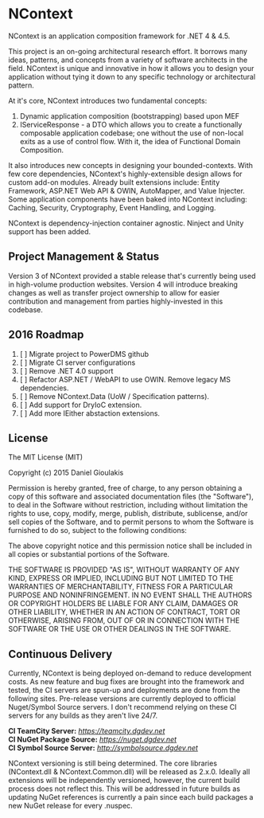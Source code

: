 NContext
========
NContext is an application composition framework for .NET 4 & 4.5.

This project is an on-going architectural research effort. It borrows many
ideas, patterns, and concepts from a variety of software architects in the
field. NContext is unique and innovative in how it allows you to design your
application without tying it down to any specific technology or architectural
pattern.

At it's core, NContext introduces two fundamental concepts: 
  1. Dynamic application composition (bootstrapping) based upon MEF  
  2. IServiceResponse - a DTO which allows you to create a functionally composable application codebase; one without the use of non-local exits as a use of control flow. With it, the idea of Functional Domain Composition.

It also introduces new concepts in designing your bounded-contexts. With few
core dependencies, NContext's highly-extensible design allows for custom add-on
modules. Already built extensions include: Entity Framework, ASP.NET Web API & 
OWIN, AutoMapper, and Value Injecter. Some application components have 
been baked into NContext including: Caching, Security, Cryptography, Event Handling, 
and Logging.

NContext is dependency-injection container agnostic. Ninject and Unity support
has been added.

Project Management & Status
---------------------------
Version 3 of NContext provided a stable release that's currently being used in 
high-volume production websites.  Version 4 will introduce breaking changes as 
well as transfer project ownership to allow for easier contribution and management 
from parties highly-invested in this codebase.

2016 Roadmap
------------
  1. [ ] Migrate project to PowerDMS github
  2. [ ] Migrate CI server configurations
  3. [ ] Remove .NET 4.0 support
  4. [ ] Refactor ASP.NET / WebAPI to use OWIN. Remove legacy MS dependencies.
  5. [ ] Remove NContext.Data (UoW / Specification patterns).
  6. [ ] Add support for DryIoC extension.
  7. [ ] Add more IEither abstaction extensions.

License
-------
The MIT License (MIT)

Copyright (c) 2015 Daniel Gioulakis

Permission is hereby granted, free of charge, to any person obtaining a copy
of this software and associated documentation files (the "Software"), to deal
in the Software without restriction, including without limitation the rights
to use, copy, modify, merge, publish, distribute, sublicense, and/or sell
copies of the Software, and to permit persons to whom the Software is
furnished to do so, subject to the following conditions:

The above copyright notice and this permission notice shall be included in
all copies or substantial portions of the Software.

THE SOFTWARE IS PROVIDED "AS IS", WITHOUT WARRANTY OF ANY KIND, EXPRESS OR
IMPLIED, INCLUDING BUT NOT LIMITED TO THE WARRANTIES OF MERCHANTABILITY,
FITNESS FOR A PARTICULAR PURPOSE AND NONINFRINGEMENT. IN NO EVENT SHALL THE
AUTHORS OR COPYRIGHT HOLDERS BE LIABLE FOR ANY CLAIM, DAMAGES OR OTHER
LIABILITY, WHETHER IN AN ACTION OF CONTRACT, TORT OR OTHERWISE, ARISING FROM,
OUT OF OR IN CONNECTION WITH THE SOFTWARE OR THE USE OR OTHER DEALINGS IN
THE SOFTWARE.

Continuous Delivery
-------------------
Currently, NContext is being deployed on-demand to reduce development costs. As new feature and bug fixes are brought into the framework and tested, the CI servers are spun-up and deployments are done from the following sites. Pre-release versions are currently deployed to official Nuget/Symbol Source servers. I don't recommend relying on these CI servers for any builds as they aren't live 24/7.

**CI TeamCity Server:** *https://teamcity.dgdev.net*  
**CI NuGet Package Source:** *https://nuget.dgdev.net*  
**CI Symbol Source Server:** *http://symbolsource.dgdev.net*  

NContext versioning is still being determined. The core libraries (NContext.dll & 
NContext.Common.dll) will be released as 2.x.0. Ideally all extensions will be 
independently versioned, however, the current build process does not reflect this. 
This will be addressed in future builds as updating NuGet references is currently a 
pain since each build packages a new NuGet release for every .nuspec.
